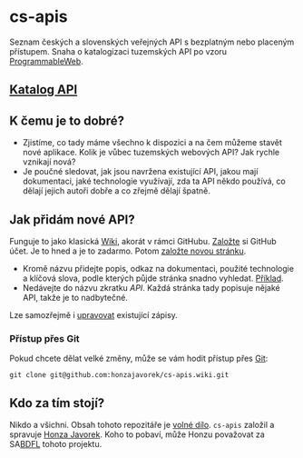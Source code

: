 # cs-apis

Seznam českých a slovenských veřejných API s bezplatným nebo placeným
přístupem. Snaha o katalogizaci tuzemských API po vzoru
[ProgrammableWeb](http://www.programmableweb.com/).

## [Katalog API](https://github.com/honzajavorek/cs-apis/wiki)

## K čemu je to dobré?

- Zjistíme, co tady máme všechno k dispozici a na čem můžeme stavět nové
  aplikace. Kolik je vůbec tuzemských webových API? Jak rychle vznikají
  nová?
- Je poučné sledovat, jak jsou navržena existující API, jakou mají
  dokumentaci, jaké technologie využívají, zda ta API někdo používá,
  co dělají jejich autoři dobře a co zřejmě dělají špatně.

## Jak přidám nové API?

Funguje to jako klasická [Wiki](https://cs.wikipedia.org/wiki/Wiki), akorát
v rámci GitHubu. [Založte](https://github.com/join) si GitHub účet. Je to
hned a je to zadarmo. Potom
[založte novou stránku](https://github.com/honzajavorek/cs-apis/wiki/_new).

- Kromě názvu přidejte popis, odkaz na dokumentaci, použité technologie
  a klíčová slova, podle kterých půjde stránka snadno vyhledat.
  [Příklad](https://github.com/honzajavorek/cs-apis/wiki/Fio-Banka).
- Nedávejte do názvu zkratku *API*. Každá stránka tady popisuje nějaké API,
  takže je to nadbytečné.

Lze samozřejmě i
[upravovat](https://github.com/honzajavorek/cs-apis/wiki/Fio-Banka/_edit)
existující zápisy.

### Přístup přes Git

Pokud chcete dělat velké změny, může se vám hodit přístup přes
[Git](https://cs.wikipedia.org/wiki/Git):

    git clone git@github.com:honzajavorek/cs-apis.wiki.git

## Kdo za tím stojí?

Nikdo a všichni. Obsah tohoto repozitáře je
[volné dílo](https://cs.wikipedia.org/wiki/Voln%C3%A9_d%C3%ADlo).
`cs-apis` založil a spravuje [Honza Javorek](https://github.com/honzajavorek/).
Koho to pobaví, může Honzu považovat za
SA[BDFL](https://en.wikipedia.org/wiki/Benevolent_Dictator_for_Life) tohoto
projektu.
